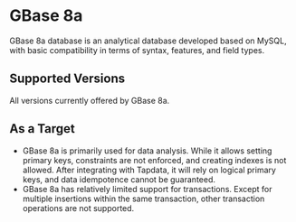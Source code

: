 # GBase 8a

GBase 8a database is an analytical database developed based on MySQL, with basic compatibility in terms of syntax, features, and field types.

## Supported Versions

All versions currently offered by GBase 8a.

## As a Target

- GBase 8a is primarily used for data analysis. While it allows setting primary keys, constraints are not enforced, and creating indexes is not allowed. After integrating with Tapdata, it will rely on logical primary keys, and data idempotence cannot be guaranteed.
- GBase 8a has relatively limited support for transactions. Except for multiple insertions within the same transaction, other transaction operations are not supported.